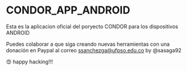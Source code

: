 # CONDOR_APP_ANDROID

Esta es la aplicacion oficial del poryecto CONDOR para los dispositivos ANDROID

Puedes colaborar a que siga creando nuevas herramientas con una donación en Paypal al correo ssanchezga@ufpso.edu.co by @sasaga92

😍 happy hacking!!!
